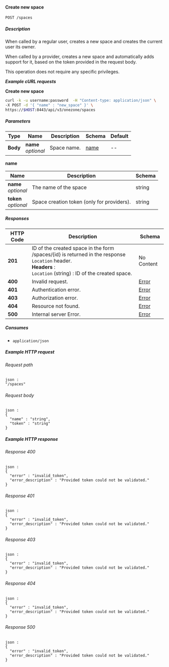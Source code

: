 
<a name="create_space"></a>
#### Create new space
```
POST /spaces
```


##### Description
When called by a regular user, creates a new space and creates the current 
user its owner.

When called by a provider, creates a new space and automatically adds 
support for it, based on the token provided in the request body.

This operation does not require any specific privileges.

***Example cURL requests***

**Create new space**
```bash
curl -k -u username:password  -H "Content-type: application/json" \
-X POST -d '{ "name" : "new_space" }' \
https://$HOST:8443/api/v3/onezone/spaces
```


##### Parameters

|Type|Name|Description|Schema|Default|
|---|---|---|---|---|
|**Body**|**name**  <br>*optional*|Space name.|[name](#create_space-name)|--|

<a name="create_space-name"></a>
**name**

|Name|Description|Schema|
|---|---|---|
|**name**  <br>*optional*|The name of the space|string|
|**token**  <br>*optional*|Space creation token (only for providers).|string|


##### Responses

|HTTP Code|Description|Schema|
|---|---|---|
|**201**|ID of the created space in the form /spaces/{id} is  returned in the response `Location` header.  <br>**Headers** :   <br>`Location` (string) : ID of the created space.|No Content|
|**400**|Invalid request.|[Error](../definitions/Error.md#error)|
|**401**|Authentication error.|[Error](../definitions/Error.md#error)|
|**403**|Authorization error.|[Error](../definitions/Error.md#error)|
|**404**|Resource not found.|[Error](../definitions/Error.md#error)|
|**500**|Internal server Error.|[Error](../definitions/Error.md#error)|


##### Consumes

* `application/json`


##### Example HTTP request

###### Request path
```
json :
"/spaces"
```


###### Request body
```
json :
{
  "name" : "string",
  "token" : "string"
}
```


##### Example HTTP response

###### Response 400
```
json :
{
  "error" : "invalid_token",
  "error_description" : "Provided token could not be validated."
}
```


###### Response 401
```
json :
{
  "error" : "invalid_token",
  "error_description" : "Provided token could not be validated."
}
```


###### Response 403
```
json :
{
  "error" : "invalid_token",
  "error_description" : "Provided token could not be validated."
}
```


###### Response 404
```
json :
{
  "error" : "invalid_token",
  "error_description" : "Provided token could not be validated."
}
```


###### Response 500
```
json :
{
  "error" : "invalid_token",
  "error_description" : "Provided token could not be validated."
}
```



